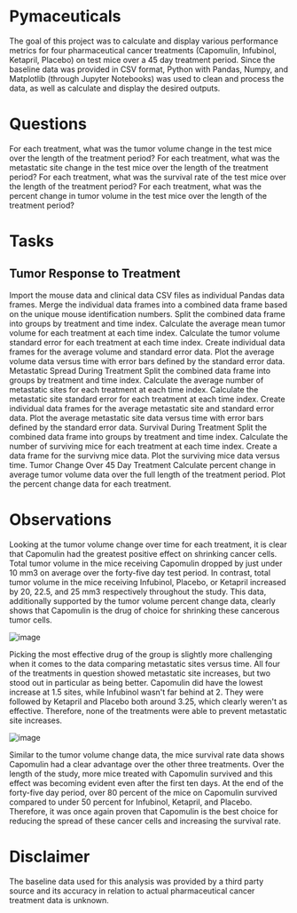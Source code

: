 # Pymaceuticals

The goal of this project was to calculate and display various performance metrics for four pharmaceutical cancer treatments (Capomulin, Infubinol, Ketapril, Placebo) on test mice over a 45 day treatment period. Since the baseline data was provided in CSV format, Python with Pandas, Numpy, and Matplotlib (through Jupyter Notebooks) was used to clean and process the data, as well as calculate and display the desired outputs.

# Questions

For each treatment, what was the tumor volume change in the test mice over the length of the treatment period?
For each treatment, what was the metastatic site change in the test mice over the length of the treatment period?
For each treatment, what was the survival rate of the test mice over the length of the treatment period?
For each treatment, what was the percent change in tumor volume in the test mice over the length of the treatment period?

# Tasks

## Tumor Response to Treatment

Import the mouse data and clinical data CSV files as individual Pandas data frames.
Merge the individual data frames into a combined data frame based on the unique mouse identification numbers.
Split the combined data frame into groups by treatment and time index.
Calculate the average mean tumor volume for each treatment at each time index.
Calculate the tumor volume standard error for each treatment at each time index.
Create individual data frames for the average volume and standard error data.
Plot the average volume data versus time with error bars defined by the standard error data.
Metastatic Spread During Treatment
Split the combined data frame into groups by treatment and time index.
Calculate the average number of metastatic sites for each treatment at each time index.
Calculate the metastatic site standard error for each treatment at each time index.
Create individual data frames for the average metastatic site and standard error data.
Plot the average metastatic site data versus time with error bars defined by the standard error data.
Survival During Treatment
Split the combined data frame into groups by treatment and time index.
Calculate the number of surviving mice for each treatment at each time index.
Create a data frame for the survivng mice data.
Plot the surviving mice data versus time.
Tumor Change Over 45 Day Treatment
Calculate percent change in average tumor volume data over the full length of the treatment period.
Plot the percent change data for each treatment.

# Observations

Looking at the tumor volume change over time for each treatment, it is clear that Capomulin had the greatest positive effect on shrinking cancer cells. Total tumor volume in the mice receiving Capomulin dropped by just under 10 mm3 on average over the forty-five day test period. In contrast, total tumor volume in the mice receiving Infubinol, Placebo, or Ketapril increased by 20, 22.5, and 25 mm3 respectively throughout the study. This data, additionally supported by the tumor volume percent change data, clearly shows that Capomulin is the drug of choice for shrinking these cancerous tumor cells.

![image](https://user-images.githubusercontent.com/54809591/80607537-9eae9d00-8a03-11ea-85f8-8803319d2618.png)

Picking the most effective drug of the group is slightly more challenging when it comes to the data comparing metastatic sites versus time. All four of the treatments in question showed metastatic site increases, but two stood out in particular as being better. Capomulin did have the lowest increase at 1.5 sites, while Infubinol wasn't far behind at 2. They were followed by Ketapril and Placebo both around 3.25, which clearly weren't as effective. Therefore, none of the treatments were able to prevent metastatic site increases.

![image](https://user-images.githubusercontent.com/54809591/80607943-17adf480-8a04-11ea-99c5-8e5567e21a73.png)

Similar to the tumor volume change data, the mice survival rate data shows Capomulin had a clear advantage over the other three treatments. Over the length of the study, more mice treated with Capomulin survived and this effect was becoming evident even after the first ten days. At the end of the forty-five day period, over 80 percent of the mice on Capomulin survived compared to under 50 percent for Infubinol, Ketapril, and Placebo. Therefore, it was once again proven that Capomulin is the best choice for reducing the spread of these cancer cells and increasing the survival rate.

# Disclaimer

The baseline data used for this analysis was provided by a third party source and its accuracy in relation to actual pharmaceutical cancer treatment data is unknown.
